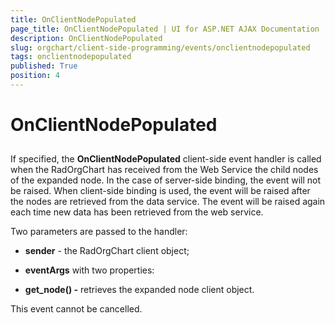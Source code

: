 ```yaml
---
title: OnClientNodePopulated
page_title: OnClientNodePopulated | UI for ASP.NET AJAX Documentation
description: OnClientNodePopulated
slug: orgchart/client-side-programming/events/onclientnodepopulated
tags: onclientnodepopulated
published: True
position: 4
---
```


# OnClientNodePopulated



## 

If specified, the __OnClientNodePopulated__ client-side event handler is called when the RadOrgChart has received from the Web Service the child nodes of the expanded node. In the case of server-side binding, the event will not be raised. When client-side binding is used, the event will be raised after the nodes are retrieved from the data service. The event will be raised again each time new data has been retrieved from the web service.

Two parameters are passed to the handler:

* __sender__ - the RadOrgChart client object;

* __eventArgs__ with two properties:

* __get_node() -__ retrieves the expanded node client object.

This event cannot be cancelled.


